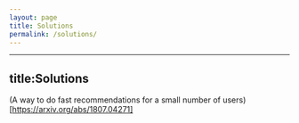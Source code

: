 ```yaml
---
layout: page
title: Solutions
permalink: /solutions/
---
```

---
title:Solutions
---
(A way to do fast recommendations for a small number of users)[https://arxiv.org/abs/1807.04271]